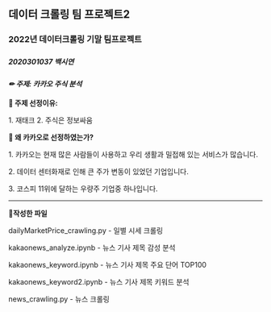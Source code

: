 <h2>데이터 크롤링 팀 프로젝트2</h2>

<h3>2022년 데이터크롤링 기말 팀프로젝트<h3>
  <h5>2020301037 백시연</h5>
<h4><i>✏ 주제: 카카오 주식 분석</i></h4>
<p><b>🔎 주제 선정이유:</b></p>
<p>1. 재태크   2. 주식은 정보싸움</p>
<p><b>🔎 왜 카카오로 선정하였는가?</b></p>
<p>1. 카카오는 현재 많은 사람들이 사용하고 우리 생활과 밀접해 있는 서비스가 많습니다. </p>
<p>2. 데이터 센터화재로 인해 큰 주가 변동이 있었던 기업입니다. </p>
<p>3. 코스피 11위에 달하는 우량주 기업중 하나입니다. </p>
<hr>
  <p><b>📝작성한 파일</b></p>
  <p>dailyMarketPrice_crawling.py - 일별 시세 크롤링</p>
  <p>kakaonews_analyze.ipynb - 뉴스 기사 제목 감성 분석</p>
  <p>kakaonews_keyword.ipynb - 뉴스 기사 제목 주요 단어 TOP100 </p>
  <p>kakaonews_keyword2.ipynb - 뉴스 기사 제목 키워드 분석</p>
  <p> news_crawling.py - 뉴스 크롤링</p>
